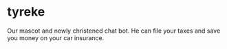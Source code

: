 tyreke
===

Our mascot and newly christened chat bot. He can file your taxes and save you money on your car insurance.